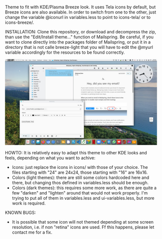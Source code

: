 Theme to fit with KDE/Plasma Breeze look.
It uses Tela icons by default, but Breeze icons are also available. In order to switch from one to the other, just change the variable @iconurl in variables.less to point to icons-tela/ or to icons-breeze/.

INSTALLATION:
Clone this repository, or download and decompress the zip, than use the "Edit/Install theme..." function of Mailspring. Be careful, if you want to clone directly into the packages folder of Mailspring, or put it in a directory that is not calle breeze-light that you will have to edit the @myurl variable accordingly for the resources to be found correctly.

<img src="https://raw.githubusercontent.com/paulatz/Mailspring-Theme-Breeze-Light/master/preview.jpg"/>

HOWTO:
It is relatively easy to adapt this theme to other KDE looks and feels, depending on what you want to achive:
- Icons: just replace the icons in icons/ with those of your choice. The files starting with "24" are 24x24, those starting with "16" are 16x16.
- Colors (light themes): there are still some colors hardcoded here and there, but changing thos defined in variables.less should be enough.
- Colors (dark themes): this requires some more work, as there are quite a few "darken" and "lighten" around that would not work properly. I'm trying to put all of them in variables.less and ui-variables.less, but more work is required.

KNOWN BUGS:
- It is possible that some icon will not themed depending at some screen resolution, i.e. if non "retina" icons are used. Ff this happens, please let contact me for a fix.



